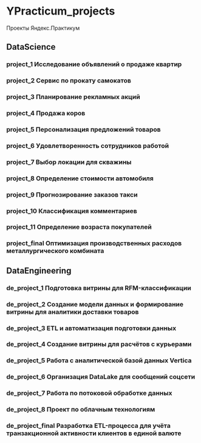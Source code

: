 # YPracticum_projects
Проекты Яндекс.Практикум

## DataScience
### project_1  Исследование объявлений о продаже квартир
### project_2  Сервис по прокату самокатов
### project_3  Планирование рекламных акций
### project_4  Продажа коров
### project_5  Персонализация предложений товаров
### project_6  Удовлетворенность сотрудников работой
### project_7  Выбор локации для скважины
### project_8  Определение стоимости автомобиля
### project_9  Прогнозирование заказов такси
### project_10  Классификация комментариев
### project_11  Определение возраста покупателей
### project_final  Оптимизация производственных расходов металлургического комбината

## DataEngineering
### de_project_1 Подготовка витрины для RFM-классификации
### de_project_2 Создание модели данных и формирование витрины для аналитики доставки товаров
### de_project_3 ETL и автоматизация подготовки данных
### de_project_4 Создание витрины для расчётов с курьерами
### de_project_5 Работа с аналитической базой данных Vertica
### de_project_6 Организация DataLake для сообщений соцсети
### de_project_7 Работа по потоковой обработке данных
### de_project_8 Проект по облачным технологиям
### de_project_final Разработка ETL-процесса для учёта транзакционной активности клиентов в единой валюте
